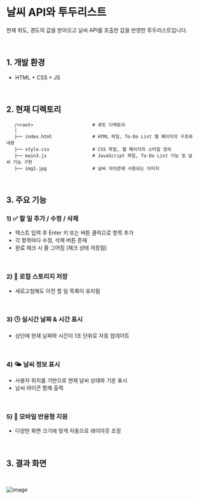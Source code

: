 # 날씨 API와 투두리스트
현재 위도, 경도의 값을 받아오고 날씨 API를 호출한 값을 반영한 투두리스트입니다.

<br>

## 1. 개발 환경
   - HTML + CSS + JS

<br>

## 2. 현재 디렉토리
   ```
      /<root>                      # 루트 디렉토리
      │
      ├── index.html               # HTML 파일, To-Do List 웹 페이지의 구조와 내용
      ├── style.css                # CSS 파일, 웹 페이지의 스타일 정의
      ├── main3.js                 # JavaScript 파일, To-Do List 기능 및 날씨 기능 구현
      ├── img1.jpg                 # 날씨 아이콘에 사용되는 이미지
   ```

   <br>

## 3. 주요 기능

   ### 1) ✅ 할 일 추가 / 수정 / 삭제
   - 텍스트 입력 후 Enter 키 또는 버튼 클릭으로 항목 추가
   - 각 항목마다 수정, 삭제 버튼 존재
   - 완료 체크 시 줄 그어짐 (체크 상태 저장됨)
     
   <br>
    
   ### 2) 💾 로컬 스토리지 저장
   - 새로고침해도 이전 할 일 목록이 유지됨
  
   <br>
   
   ### 3) 🕒 실시간 날짜 & 시간 표시
   - 상단에 현재 날짜와 시간이 1초 단위로 자동 업데이트

   <br>
  
   ### 4) 🌤️ 날씨 정보 표시
   - 사용자 위치를 기반으로 현재 날씨 상태와 기온 표시
   - 날씨 아이콘 함께 출력

   <br>

   ### 5) 📱 모바일 반응형 지원
   - 다양한 화면 크기에 맞게 자동으로 레이아웃 조정

   <br>
  
## 3. 결과 화면

<br>

![image](https://github.com/user-attachments/assets/7d3983fc-268a-458d-99bd-35884103b2ad)


